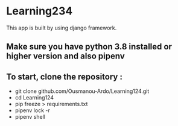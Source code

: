 # Learning234
This app is built by using django framework.
## Make sure you have python 3.8 installed  or higher version  and also pipenv


## To start, clone the repository  : 
- git clone github.com/Ousmanou-Ardo/Learning124.git
- cd Learning124
- pip freeze > requirements.txt
- pipenv lock -r
- pipenv shell




